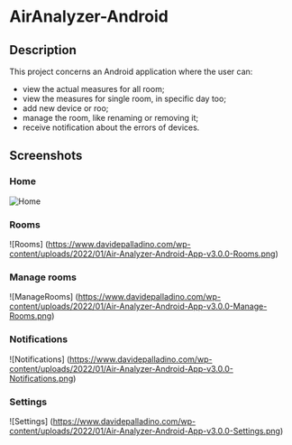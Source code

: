 # AirAnalyzer-Android
## Description
This project concerns an Android application where the user can:
 - view the actual measures for all room;
 - view the measures for single room, in specific day too;
 - add new device or roo;
 - manage the room, like renaming or removing it;
 - receive notification about the errors of devices.

## Screenshots
### Home
![Home](https://www.davidepalladino.com/wp-content/uploads/2022/01/Air-Analyzer-Android-App-v3.0.0-Home.png)

### Rooms
![Rooms] (https://www.davidepalladino.com/wp-content/uploads/2022/01/Air-Analyzer-Android-App-v3.0.0-Rooms.png)

### Manage rooms
![ManageRooms] (https://www.davidepalladino.com/wp-content/uploads/2022/01/Air-Analyzer-Android-App-v3.0.0-Manage-Rooms.png)

### Notifications
![Notifications] (https://www.davidepalladino.com/wp-content/uploads/2022/01/Air-Analyzer-Android-App-v3.0.0-Notifications.png)

### Settings
![Settings] (https://www.davidepalladino.com/wp-content/uploads/2022/01/Air-Analyzer-Android-App-v3.0.0-Settings.png)

